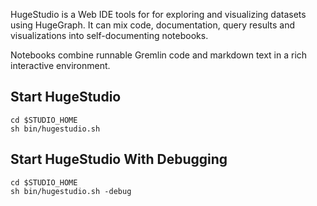 HugeStudio is a Web IDE tools for for exploring and visualizing datasets using HugeGraph. 
It can mix code, documentation, query results and visualizations into self-documenting notebooks.

Notebooks combine runnable Gremlin code and markdown text in a rich interactive environment.

## Start HugeStudio

```
cd $STUDIO_HOME
sh bin/hugestudio.sh
```

## Start HugeStudio With Debugging

```
cd $STUDIO_HOME
sh bin/hugestudio.sh -debug
```